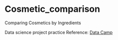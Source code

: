 # Cosmetic_comparison
Comparing Cosmetics by Ingredients

Data science project practice
Reference: [Data Camp](https://learn.datacamp.com/projects)


